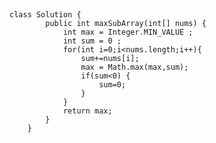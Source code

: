 ##
    class Solution {
            public int maxSubArray(int[] nums) {
                int max = Integer.MIN_VALUE ;
                int sum = 0 ;
                for(int i=0;i<nums.length;i++){
                    sum+=nums[i];
                    max = Math.max(max,sum);
                    if(sum<0) {
                        sum=0;
                    }
                }
                return max;
            }
        }